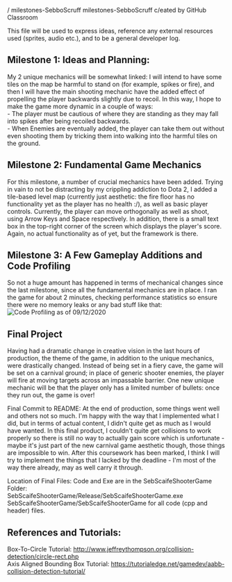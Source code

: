 / milestones-SebboScruff
milestones-SebboScruff c/eated by GitHub Classroom

This file will be used to express ideas, reference any external resources used (sprites, audio etc.), and to be a general developer log.

## Milestone 1: Ideas and Planning:
  My 2 unique mechanics will be somewhat linked: I will intend to have some tiles on the map be harmful to stand on (for example, spikes or fire), and then I will have the main
  shooting mechanic have the added effect of propelling the player backwards slightly due to recoil. In this way, I hope to make the game more dynamic in a couple of ways: <br>
    - The player must be cautious of where they are standing as they may fall into spikes after being recoiled backwards.<br>
    - When Enemies are eventually added, the player can take them out without even shooting them by tricking them into walking into the harmful tiles on the ground.<br>
    
## Milestone 2: Fundamental Game Mechanics
  For this milestone, a number of crucial mechanics have been added. Trying in vain to not be distracting by my crippling addiction to Dota 2, I added a tile-based level map
  (currently just aesthetic: the fire floor has no functionality yet as the player has no health :/), as well as basic player controls. Currently, the player can move orthogonally
  as well as shoot, using Arrow Keys and Space respectively. In addition, there is a small text box in the top-right corner of the screen which displays the player's score.
  Again, no actual functionality as of yet, but the framework is there.

## Milestone 3: A Few Gameplay Additions and Code Profiling
  So not a huge amount has happened in terms of mechanical changes since the last milestone, since all the fundamental mechanics are in place. I ran the game for about 2 minutes, 
  checking performance statistics so ensure there were no memory leaks or any bad stuff like that: <br>
  ![Code Profiling as of 09/12/2020](/Misc/profilingExample.png)

## Final Project
  Having had a dramatic change in creative vision in the last hours of production, the theme of the game, in addition to the unique mechanics, were drastically changed. Instead of
  being set in a fiery cave, the game will be set on a carnival ground; in place of generic shooter enemies, the player will fire at moving targets across an impassable barrier.
  One new unique mechanic will be that the player only has a limited number of bullets: once they run out, the game is over!
  
  Final Commit to README: 
  At the end of production, some things went well and others not so much. I'm happy with the way that I implemented what I did, but in terms of actual content, I didn't quite get as much as I would have wanted. In this final product, I couldn't quite get collisions to work properly so there is still no way to actually gain score which is unfortunate - maybe it's just part of the new carnival game aesthetic though, those things are impossible to win.
  After this coursework has been marked, I think I will try to implement the things that I lacked by the deadline - I'm most of the way there already, may as well carry it through.
  
  Location of Final Files: Code and Exe are in the SebScaifeShooterGame Folder:<br>
  SebScaifeShooterGame/Release/SebScaifeShooterGame.exe<br>
  SebScaifeShooterGame/SebScaifeShooterGame for all code (cpp and header) files.

## References and Tutorials:
  Box-To-Circle Tutorial: http://www.jeffreythompson.org/collision-detection/circle-rect.php <br>
  Axis Aligned Bounding Box Tutorial: https://tutorialedge.net/gamedev/aabb-collision-detection-tutorial/ <br>
